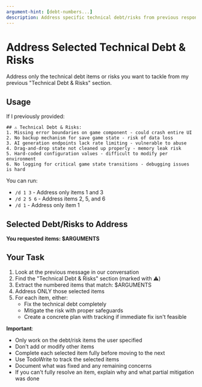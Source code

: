 ```yaml
---
argument-hint: [debt-numbers...]
description: Address specific technical debt/risks from previous response
---
```


# Address Selected Technical Debt & Risks

Address only the technical debt items or risks you want to tackle from my previous "Technical Debt & Risks" section.

## Usage

If I previously provided:
```
## ⚠️ Technical Debt & Risks:
1. Missing error boundaries on game component - could crash entire UI
2. No backup mechanism for save game state - risk of data loss
3. AI generation endpoints lack rate limiting - vulnerable to abuse
4. Drag-and-drop state not cleaned up properly - memory leak risk
5. Hard-coded configuration values - difficult to modify per environment
6. No logging for critical game state transitions - debugging issues is hard
```

You can run:
- `/d 1 3` - Address only items 1 and 3
- `/d 2 5 6` - Address items 2, 5, and 6
- `/d 1` - Address only item 1

## Selected Debt/Risks to Address

**You requested items: $ARGUMENTS**

## Your Task

1. Look at the previous message in our conversation
2. Find the "Technical Debt & Risks" section (marked with ⚠️)
3. Extract the numbered items that match: $ARGUMENTS
4. Address ONLY those selected items
5. For each item, either:
   - Fix the technical debt completely
   - Mitigate the risk with proper safeguards
   - Create a concrete plan with tracking if immediate fix isn't feasible

**Important**:
- Only work on the debt/risk items the user specified
- Don't add or modify other items
- Complete each selected item fully before moving to the next
- Use TodoWrite to track the selected items
- Document what was fixed and any remaining concerns
- If you can't fully resolve an item, explain why and what partial mitigation was done
